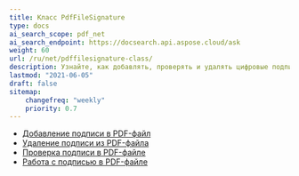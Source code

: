 ```yaml
---
title: Класс PdfFileSignature
type: docs
ai_search_scope: pdf_net
ai_search_endpoint: https://docsearch.api.aspose.cloud/ask
weight: 60
url: /ru/net/pdffilesignature-class/
description: Узнайте, как добавлять, проверять и удалять цифровые подписи из PDF-документов в .NET с помощью класса PDFFileSignature от Aspose.PDF.
lastmod: "2021-06-05"
draft: false
sitemap:
    changefreq: "weekly"
    priority: 0.7
---
```

- [Добавление подписи в PDF-файл](/pdf/ru/net/добавление-подписи-в-pdf/)
- [Удаление подписи из PDF-файла](/pdf/ru/net/удаление-подписи-из-pdf/)
- [Проверка подписи в PDF-файле](/pdf/ru/net/проверка-подписи-в-pdf/)
- [Работа с подписью в PDF-файле](/pdf/ru/net/добавление-подписи-в-pdf/)
